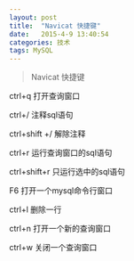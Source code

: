 ```yaml
---
layout: post
title:  "Navicat 快捷键"
date:   2015-4-9 13:40:54
categories: 技术
tags: MySQL
---
```

> Navicat 快捷键

ctrl+q           打开查询窗口

ctrl+/            注释sql语句

ctrl+shift +/  解除注释

ctrl+r           运行查询窗口的sql语句

ctrl+shift+r   只运行选中的sql语句

F6               打开一个mysql命令行窗口

ctrl+l            删除一行

ctrl+n           打开一个新的查询窗口

ctrl+w          关闭一个查询窗口

[jekyll]:      http://jekyllrb.com
[jekyll-gh]:   https://github.com/jekyll/jekyll
[jekyll-help]: https://github.com/jekyll/jekyll-help

